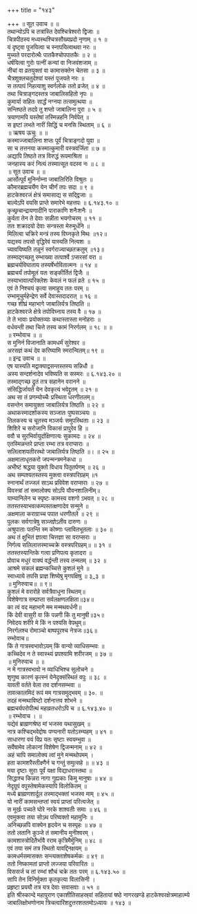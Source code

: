 +++
title = "१४३"

+++
॥ सूत उवाच ॥ ॥  
तथान्योऽपि च तत्रास्ति देवश्चित्रेश्वरो द्विजाः ॥  
चित्रपीठस्य मध्यस्थश्चित्रसौख्यप्रदो नृणाम् ॥ १ ॥  
यं दृष्ट्वा पूजयित्वा च स्नापयित्वाथवा नरः ॥  
मुच्यते परदारोत्थैः पातकैश्चोपपातकैः ॥ २ ॥  
धर्षयित्वा गुरोः पत्नीं कन्यां वा निजवंशजाम् ॥  
नीचां वा व्रतयुक्तां वा कामासक्तेन चेतसा ॥ ३ ॥  
चैत्रशुक्लचतुर्दश्यां यस्तं पूजयते नरः ॥  
स तत्पापं निहत्याशु स्वर्गलोकं ततो व्रजेत् ॥ ४ ॥  
तथा चित्राङ्गदस्तत्र जाबालिसहितो नृपः ॥  
कुमार्या सहितः सार्द्धं नग्नया तत्समुत्थया ॥  
सन्तिष्ठते तदग्रे तु शप्तो जाबालिना पुरा ॥ ५ ॥  
त्रयाणामपि यस्तेषां तस्मिन्नहनि निर्वपेत् ॥  
स इष्टां लभते नारीं सिद्धिं च मनसि स्थिताम् ॥ ६ ॥  
॥ ऋषय ऊचुः ॥ ॥  
कस्माज्जाबालिना शप्तः पूर्वं चित्राङ्गदो युवा ॥  
सा च तत्तनया कस्मात्कुमारी वस्त्रवर्जिता ॥ ७ ॥  
अद्यापि तिष्ठते तत्र विरुद्धं रूपमाश्रिता ॥  
जनहास्य करं नित्यं तस्मात्सूत वदस्व नः ॥ ८ ॥  
॥ सूत उवाच ॥ ॥  
आर्सोत्पूर्वं मुनिर्नाम्ना जाबालिरिति विश्रुतः ॥  
कौमारब्रह्मचर्येण येन चीर्णं तपः सदा ॥ ९ ॥  
हाटकेश्वरजं क्षेत्रं समासाद्य स सद्द्विजाः ॥  
बाल्येऽपि वयसि प्राप्ते समारेभे महत्तपः ॥ ६.१४३.१० ॥  
कृच्छ्रचान्द्रायणादीनि पाराकाणि शनैःशनैः ॥  
कुर्वता तेन ते देवाः सन्नीता भयगोचरम् ॥ ११ ॥  
ततः शक्रादयो देवाः सन्त्रस्ता मेरुमूर्धनि ॥  
मिलित्वा चक्रिरे मन्त्रं तस्य विघ्नकृते मिथः ॥१२॥  
यद्यस्य तपसो वृद्धिरेवं यास्यति नित्यशः ॥  
च्यावयिष्यति तन्नूनं स्वर्गराज्याच्छतक्रतुम् ॥१३॥  
तस्माद्गच्छतु रम्भाख्या तत्पार्श्वे ऽप्सरसां वरा ॥  
ब्रह्मचर्यविघाताय तस्यर्षेर्भावितात्मनः ॥ १४ ॥  
ब्रह्मचर्यं तपोमूलं यतः सङ्कीर्तितं द्विजैः ॥  
तस्याभावात्परिक्लेशः केवलं न फलं व्रते ॥ १५ ॥  
एवं ते निश्चयं कृत्वा समाहूय ततः परम् ॥  
रम्भामूचुर्महेन्द्रेण सर्वे देवास्तदादरात् ॥ १६ ॥  
गच्छ शीघ्रं महाभागे जाबालिर्यत्र तिष्ठति ॥  
हाटकेश्वरजे क्षेत्रे तपोविघ्नाय तस्य वै ॥ १७ ॥  
ते ते भावाः प्रयोक्तव्याः कथास्तास्ता मनोहराः ॥  
वर्धयन्ती तथा चित्ते तस्य कामं निरर्गलम् ॥ १८ ॥ ॥  
॥ रम्भोवाच ॥ ॥  
स मुनिर्न विजानाति कामधर्मं सुरेश्वर ॥  
अरसज्ञं कथं देव करिष्यामि स्मरान्वितम्॥ १९ ॥  
॥ इन्द्र उवाच ॥ ॥  
एष यास्यति मद्वाक्याद्वसन्तस्तस्य सन्निधौ ॥  
अस्य सन्दर्शनादेव भविष्यति स सस्मरः ॥ ६.१४३.२० ॥  
तस्माद्गच्छ द्रुतं तत्र सहानेन वरानने ॥  
संसिद्धिर्जायते येन देवकृत्यं भवेद्द्रुतम् ॥ २१ ॥  
अथ सा तं प्रणम्योच्चैः प्रस्थिता धरणीतलम्॥  
वसन्तेन समायुक्ता जाबालिर्यत्र तिष्ठति ॥ २२ ॥  
अथाकस्मादशोकस्य सञ्जातः पुष्पसञ्चयः ॥  
तिलकस्य च चूतस्य मञ्जर्यः समुपस्थिताः ॥ २३ ॥  
शिशिरे च सरोजानि विकासं प्रापुरेव हि ॥  
ववौ च सुरभिर्वायुर्दाक्षिणात्यः सुकामदः ॥ २४ ॥  
एतस्मिन्नन्तरे प्राप्ता रम्भा तत्र वराप्सराः ॥  
सलिलाशयतीरस्थो जाबालिर्यत्र तिष्ठति ॥। ॥ २५ ॥  
अक्षमालाधृतकरो जपन्मन्त्रमनेकधा ॥  
अभीष्टं श्रद्धया युक्तो विधाय पितृतर्पणम् ॥ २६ ॥  
अथ सम्पश्यतस्तस्य मुक्त्वा वस्त्रपरिग्रहम् ॥१  
स्नानार्थं तज्जलं साऽथ प्रविवेश वराप्सराः ॥ २७ ॥  
विवस्त्रां तां समालोक्य सोऽपि यौवनशालिनीम्॥  
याम्यानिलेन च स्पृष्टः कामस्य वशगो ऽभवत् ॥ २८ ॥  
ततस्तस्याभवत्कम्पस्तत्क्षणादेव सन्मुने ॥  
अक्षमाला कराग्राच्च पपात धरणीतले ॥ २९ ॥  
पुलकः सर्वगात्रेषु सञ्जज्ञेऽतीव दारुणः ॥  
अश्रुपाताः पतन्ति स्म कोष्णाः प्लावितभूतलाः ॥ ३० ॥  
अथ तं क्षुभितं ज्ञात्वा चित्तज्ञा सा वराप्सराः ॥  
निर्गत्य सलिलात्तस्माच्चक्रे वस्त्रपरिग्रहम्॥ ॥ ३१ ॥  
ततस्तस्यान्तिके गत्वा प्रणिपत्य कृतादरा ॥  
प्रोवाच मधुरं वाक्यं वर्द्धन्ती तस्य तन्मतम् ॥ ३२ ॥  
आश्रमे सकलं ब्रह्मन्कच्चित्ते कुशलं मुने ॥  
स्वाध्याये तपसि प्राज्ञ शिष्येषु मृगपक्षिषु ॥ ३_३ ॥  
॥ मुनिरुवाच॥ ॥ ९॥  
कुशलं मे वरारोहे सर्वत्रैवाधुना स्थितम्॥  
विशेषेणात्र सम्प्राप्ता सर्वलक्षणलक्षिता॥३४॥  
का त्वं वद महाभागे मम मन्मथवर्धनी॥  
किं देवी वासुरी वा किं पन्नगी किं तु मानुषी॥३५॥  
निवेदय शरीरे मे किं न पश्यसि वेपथुम्॥  
निरर्गलश्च रोमाञ्चो बाष्पपूरश्च नेत्रजः॥३६॥  
रम्भोवाच॥  
किं ते गात्रस्वभावोऽयम् किं वान्यो व्याधिसम्भवः ॥  
कच्चिदेव न ते स्वास्थ्यं प्रपश्यामि शरीरजम् ॥ ३७ ॥  
॥ मुनिरुवाच ॥ ॥  
न मे गात्रस्वभावो न व्याधिभिश्च सुलोचने ॥  
शृणुष्व कारणं कृत्स्नं येनेदृक्संस्थितं वपुः ॥ ३८ ॥  
यावती वर्तते वेला तव दर्शनसम्भवा ॥  
तावत्कालमिदं रूपं मम गात्रसमुद्भवम् ॥ ३०. ॥  
तदहं मन्मथाविष्टो दर्शनात्तव शोभने ॥  
ब्रह्मचर्यपरोपीत्थं महाव्रतधरोऽपि च ॥ ६.१४३.४० ॥  
॥ रम्भोवाच । ॥  
यद्येवं ब्राह्मणश्रेष्ठ मां भजस्व यथासुखम् ॥  
नात्र कश्चिद्भवेद्दोषः पण्यनारी यतोऽस्म्यहम् ॥ ४१ ॥  
साधारणा वयं विप्र यतः सृष्टाः स्वयम्भुवा ॥  
सर्वेषामेव लोकानां विशेषेण द्विजन्मनाम् ॥ ४२ ॥  
अहं चापि समालोक्य त्वां मुने मन्मथोपमम् ।  
हता कामशरैस्तीक्ष्णैर्न च गन्तुं समुत्सहे ॥ ॥ ४३ ॥  
मया दृष्टाः सुराः पूर्वं यक्षा विद्याधरास्तथा ॥  
सिद्धाश्च किन्नरा नागा गुह्यकाः किमु मानुषाः ॥ ४४ ॥  
नेदृग्रूपं वपुस्तेषामेकस्यापि विलोकितम् ॥  
मध्ये ब्राह्मणशार्दूल तस्माद्भक्तां भजस्व माम् ॥ ४५ ॥  
यो नारीं कामसन्तप्तां स्वयं प्राप्तां परित्यजेत् ॥  
स मूर्खः पच्यते घोरे नरके शाश्वतीः समाः ॥ ४६ ॥  
एवमुक्त्वा तया सोऽथ परिष्वक्तो महामुनिः ॥  
अनिच्छन्नपि वाक्येन हृदयेन च सस्पृहः ॥ ४७ ॥  
ततो लतानि कुञ्जे तं समानीय मुनीश्वरम् ।  
कामशास्त्रोदितैर्भावै रराम कृत्रिमैर्मुनिम् ॥ ४८ ॥  
एवं तया समं तत्र स्थितो यावद्दिनक्षयम् ॥  
कामधर्मसमासक्तः सन्त्यक्ताशेषकर्मकः ॥ ४९ ॥  
ततो निष्कामतां प्राप्तो लज्जया परिवारितः ॥  
विससर्ज च तां रम्भां शौचं चक्रे ततः परम् ॥ ६.१४३.५० ॥  
सापि तेन विनिर्मुक्ता कृतकृत्या विलासिनी ।  
प्रहृष्टा प्रययौ तत्र यत्र देवाः सवासवाः ॥ ५१ ॥  
इति श्रीस्कान्दे महापुराण एकाशीतिसाहस्र्यां सहितायां षष्ठे नागरखण्डे हाटकेश्वरक्षेत्रमाहात्म्ये जाबालिक्षोभणोनाम त्रिचत्वारिंशदुत्तरशततमोऽध्यायः ॥ १४३ ॥